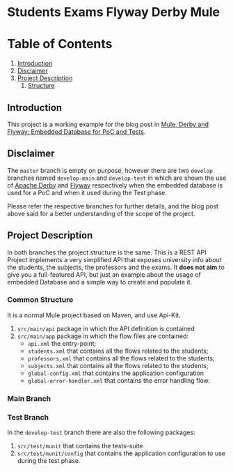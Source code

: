 # Students Exams Flyway Derby Mule
Table of Contents
=================
1. [Introduction](#introduction)
1. [Disclaimer](#disclaimer)
1. [Project Description](#project-description)
   1. [Structure](#structure)


## Introduction

This project is a working example for the blog post in [Mule, Derby and Flyway:
Embedded Database for PoC and Tests](https://www.ricston.com/blog/mule-derby-flyway-embedded-database-cicd).

## Disclaimer

The `master` branch is empty on purpose, however there are two `develop` branches
named `develop-main` and `develop-test` in which are shown the use of [Apache Derby](https://db.apache.org/derby/) and
[Flyway](https://flywaydb.org/) respectively when the embedded database is used for a PoC and when it used during the Test phase.

Please refer the respective branches for further details, and the blog post above said for a better understanding of the scope of the project.

## Project Description

In both branches the project structure is the same.
This is a REST API Project implements a very simplified API that exposes university info about the students, the subjects, the professors and the exams. It **does not aim** to give you a full-featured API, but just an example about the usage of embedded Database and a simple way to create and populate it.

### Common Structure
It is a normal Mule project based on Maven, and use Api-Kit.
1. `src/main/api` package in which the API definition is contained
1. `src/main/app` package in which the flow files are contained:
   * `api.xml` the entry-point;
   * `students.xml` that contains all the flows related to the students;
   * `professors.xml` that contains all the flows related to the students;
   * `subjects.xml` that contains all the flows related to the students;
   * `global-config.xml` that contains the application configuration
   * `global-error-handler.xml` that contains the error handling flow.

### Main Branch

### Test Branch
In the `develop-test` branch there are also the following packages:
1. `src/test/munit` that contains the tests-suite
1. `src/test/munit/config` that contains the application configuration to use during the test phase.
